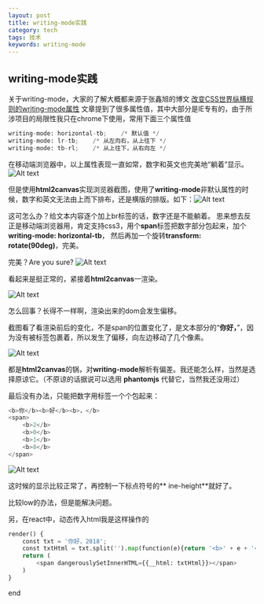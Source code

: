```yaml
---
layout: post
title: writing-mode实践
category: tech
tags: 技术
keywords: writing-mode
---
```


## writing-mode实践

关于writing-mode，大家的了解大概都来源于张鑫旭的博文 [改变CSS世界纵横规则的writing-mode属性](ttp://www.zhangxinxu.com/wordpress/2016/04/css-writing-mode)
文章提到了很多属性值，其中大部分是IE专有的，由于所涉项目的局限性我只在chrome下使用，常用下面三个属性值
``` python
writing-mode: horizontal-tb;    /* 默认值 */
writing-mode: lr-tb;    /* 从左向右，从上往下 */
writing-mode: tb-rl;    /* 从上往下，从右向左 */
```
在移动端浏览器中，以上属性表现一直如常，数字和英文也完美地“躺着”显示。
![Alt text](./1519465395834.png)



但是使用**html2canvas**实现浏览器截图，使用了**writing-mode**非默认属性的时候，数字和英文无法由上而下排布，还是横版的排版。如下：![Alt text](./1519466199629.png)




这可怎么办？给文本内容逐个加上br标签的话，数字还是不能躺着。
思来想去反正是移动端浏览器用，肯定支持css3，用个**span**标签把数字部分包起来，加个**writing-mode: horizontal-tb**，
然后再加一个旋转**transform: rotate(90deg)**，完美。



完美？Are you sure?
![Alt text](./1519466236893.png)


看起来是挺正常的，紧接着**html2canvas**一渲染。

![Alt text](./1519466485372.png)

怎么回事？长得不一样啊，渲染出来的dom会发生偏移。



截图看了看渲染前后的变化，不是span的位置变化了，是文本部分的“**你好，**”，因为没有被标签包裹着，所以发生了偏移，向左边移动了几个像素。

![Alt text](./1519466755785.png)

都是**html2canvas**的锅，对**writing-mode**解析有偏差。我还能怎么样，当然是选择原谅它。（不原谅的话据说可以选用 **phantomjs** 代替它，当然我还没用过）

最后没有办法，只能把数字用标签一个个包起来：

``` python
<b>你</b><b>好</b><b>，</b>
<span>
    <b>2</b>
    <b>0</b>
    <b>1</b>
    <b>8</b>
</span>
```

![Alt text](./1519613312018.png)


这时候的显示比较正常了，再控制一下标点符号的** ine-height**就好了。

比较low的办法，但是能解决问题。



另，在react中，动态传入html我是这样操作的

``` python
render() {
	const txt = '你好，2018';
	const txtHtml = txt.split('').map(function(e){return '<b>' + e + '</b>';}).join('');
	return (
		<span dangerouslySetInnerHTML={{__html: txtHtml}}></span>
	)
}
``` 
end
